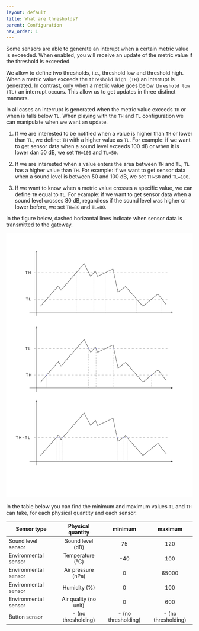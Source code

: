 ```yaml
---
layout: default
title: What are thresholds?
parent: Configuration
nav_order: 1
---
```


Some sensors are able to generate an interupt when a certain metric value is exceeded.
When enabled, you will receive an update of the metric value if the threshold is exceeded.

We allow to define two thresholds, i.e., threshold low and threshold high. 
When a metric value exceeds the `threshold high (TH)` an interrupt is generated.
In contrast, only when a metric value goes below `threshold low (TL)` an interrupt occurs.
This allow us to get updates in three distinct manners.

In all cases an interrupt is generated when the metric value exceeds `TH` or when is falls below `TL`. When playing with the `TH` and `TL` configuration we can manipulate when we want an update.

1. If we are interested to be notified when a value is higher than `TH` or lower than `TL`, we define: `TH` with a higher value as `TL`.
For example: if we want to get sensor data when a sound level exceeds 100 dB or when it is lower dan 50 dB, we set `TH=100` and `TL=50`.

2. If we are interested when a value enters the area between `TH` and `TL`,  `TL` has a higher value than `TH`.
For example: if we want to get sensor data when a sound level is between 50 and 100 dB, we set `TH=50` and `TL=100`.

3. If we want to know when a metric value crosses a specific value, we can define `TH` equal to `TL`.
For example: if we want to get sensor data when a sound level crosses 80 dB, regardless if the sound level was higher or lower before, we set `TH=80` and `TL=80`.

In the figure below, dashed horizontal lines indicate when sensor data is transmitted to the gateway.

![](../assets/images/tl-th-thresholds.svg)

In the table below you can find the minimum and maximum values `TL` and `TH` can take, for each physical quantity and each sensor.

| Sensor type   | Physical quantity     | minimum | maximum |
| ------------- |:-------------:|:-------------:|:-------------:| 
| Sound level sensor     | Sound level (dB) | 75 | 120 |
| Environmental sensor      | Temperature (&deg;C)  | -40  | 100 |
| Environmental sensor      | Air pressure (hPa)  | 0  |	65000 |
| Environmental sensor      |  Humidity (%) | 0  | 100	|
| Environmental sensor      | Air quality (no unit)  | 0  |	600 |
| Button sensor | - (no thresholding)  |  - (no thresholding) | - (no thresholding) |